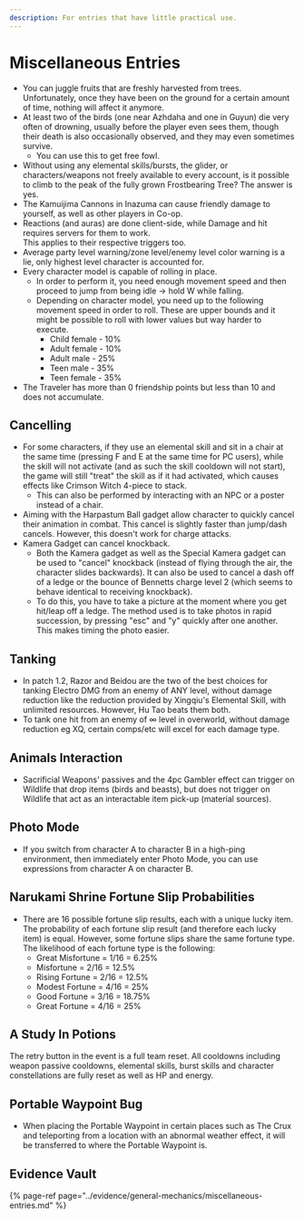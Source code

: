 ```yaml
---
description: For entries that have little practical use.
---
```


# Miscellaneous Entries

* You can juggle fruits that are freshly harvested from trees. Unfortunately, once they have been on the ground for a certain amount of time, nothing will affect it anymore.
* At least two of the birds (one near Azhdaha and one in Guyun) die very often of drowning, usually before the player even sees them, though their death is also occasionally observed, and they may even sometimes survive. 
  * You can use this to get free fowl. 
* Without using any elemental skills/bursts, the glider, or characters/weapons not freely available to every account, is it possible to climb to the peak of the fully grown Frostbearing Tree? The answer is yes.
* The Kamuijima Cannons in Inazuma can cause friendly damage to yourself, as well as other players in Co-op.
* Reactions (and auras) are done client-side, while Damage and hit requires servers for them to work.  
This applies to their respective triggers too.
* Average party level warning/zone level/enemy level color warning is a lie, only highest level character is accounted for. 
* Every character model is capable of rolling in place.  
  * In order to perform it, you need enough movement speed and then proceed to jump from being idle -> hold W while falling.
  * Depending on character model, you need up to the following movement speed in order to roll. These are upper bounds and it might be possible to roll with lower values but way harder to execute.
    * Child female - 10%
    * Adult female - 10%
    * Adult male - 25%
    * Teen male - 35%
    * Teen female - 35%
* The Traveler has more than 0 friendship points but less than 10 and does not accumulate.

## Cancelling

* For some characters, if they use an elemental skill and sit in a chair at the same time (pressing F and E at the same time for PC users), while the skill will not activate (and as such the skill cooldown will not start), the game will still "treat" the skill as if it had activated, which causes effects like Crimson Witch 4-piece to stack.
  * This can also be performed by interacting with an NPC or a poster instead of a chair.
* Aiming with the Harpastum Ball gadget allow character to quickly cancel their animation in combat. This cancel is slightly faster than jump/dash cancels. However, this doesn't work for charge attacks.
* Kamera Gadget can cancel knockback.
  * Both the Kamera gadget as well as the Special Kamera gadget can be used to "cancel" knockback (instead of flying through the air, the character slides backwards). It can also be used to cancel a dash off of a ledge or the bounce of Bennetts charge level 2 (which seems to behave identical to receiving knockback).
  * To do this, you have to take a picture at the moment where you get hit/leap off a ledge. The method used is to take photos in rapid succession, by pressing "esc" and "y" quickly after one another. This makes timing the photo easier.

## Tanking

* In patch 1.2, Razor and Beidou are the two of the best choices for tanking Electro DMG from an enemy of ANY level, without damage reduction like the reduction provided by Xingqiu's Elemental Skill, with unlimited resources. However, Hu Tao beats them both.
* To tank one hit from an enemy of ∞ level in overworld, without damage reduction eg XQ, certain comps/etc will excel for each damage type.

## Animals Interaction

* Sacrificial Weapons' passives and the 4pc Gambler effect can trigger on Wildlife that drop items (birds and beasts), but does not trigger on Wildlife that act as an interactable item pick-up (material sources).

## Photo Mode

* If you switch from character A to character B in a high-ping environment, then immediately enter Photo Mode, you can use expressions from character A on character B.

## Narukami Shrine Fortune Slip Probabilities  

* There are 16 possible fortune slip results, each with a unique lucky item. The probability of each fortune slip result (and therefore each lucky item) is equal. However, some fortune slips share the same fortune type. The likelihood of each fortune type is the following:  
    * Great Misfortune = 1/16 = 6.25%
    * Misfortune = 2/16 = 12.5%
    * Rising Fortune = 2/16 = 12.5%
    * Modest Fortune = 4/16 = 25%
    * Good Fortune = 3/16 = 18.75%
    * Great Fortune = 4/16 = 25%


## A Study In Potions

The retry button in the event is a full team reset. All cooldowns including weapon passive cooldowns, elemental skills, burst skills and character constellations are fully reset as well as HP and energy.

## Portable Waypoint Bug  
* When placing the Portable Waypoint in certain places such as The Crux and teleporting from a location with an abnormal weather effect, it will be transferred to where the Portable Waypoint is.  

## Evidence Vault

{% page-ref page="../evidence/general-mechanics/miscellaneous-entries.md" %}
